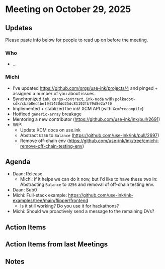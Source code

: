 # Meeting on October 29, 2025

## Updates
Please paste info below for people to read up on before the meeting.

### Who
- ...

### Michi
- I've updated https://github.com/orgs/use-ink/projects/4 and pinged + assigned a number of you about issues.
- Synchronized `ink`, `cargo-contract`, `ink-node` with `polkadot-sdk/cbab8ed4be1941420dd25dc81102fb79d8e2a7f0`
- Implemented + stablized the ink! XCM API (with `XcmPrecompile`)
- Hotfixed `generic-array` breakage
- Mentoring a new contributor (https://github.com/use-ink/ink/pull/2691)
- WIP:
  - Update XCM docs on use.ink
  - Abstract `U256` to `Balance` (https://github.com/use-ink/ink/pull/2697)
  - Remove off-chain env (https://github.com/use-ink/ink/tree/cmichi-remove-off-chain-testing-env)

## Agenda
- Daan: Release
  - Michi: If it helps we can do it now, but I'd like to have these two in: Abstracting `Balance` to `U256` and removal of off-chain testing env.
- Daan: Sub0
- Michi: Full-stack example: https://github.com/use-ink/ink-examples/tree/main/flipper/frontend
  - Is it still working? Do you use it for hackathons?
- Michi: Should we proactively send a message to the remaining DVs?

## Action Items

## Action Items from last Meetings

## Notes
